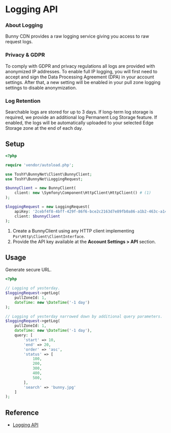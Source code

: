 # Logging API

### About Logging
Bunny CDN provides a raw logging service giving you access to raw request logs.

### Privacy & GDPR
To comply with GDPR and privacy regulations all logs are provided with anonymized IP addresses. To enable full IP logging, you will first need to accept and sign the Data Processing Agreement (DPA) in your account settings. After that, a new setting will be enabled in your pull zone logging settings to disable anonymization.

### Log Retention
Searchable logs are stored for up to 3 days. If long-term log storage is required, we provide an additional log Permanent Log Storage feature. If enabled, the logs will be automatically uploaded to your selected Edge Storage zone at the end of each day.

## Setup

```php
<?php

require 'vendor/autoload.php';

use ToshY\BunnyNet\Client\BunnyClient;
use ToshY\BunnyNet\LoggingRequest;

$bunnyClient = new BunnyClient(
    client: new \Symfony\Component\HttpClient\HttpClient() # (1)
);

$loggingRequest = new LoggingRequest(
    apiKey: '2cebf4f8-4bff-429f-86f6-bce2c2163d7e89fb0a86-a1b2-463c-a142-11eba8811989', # (2)
    client: $bunnyClient
);
```

1. Create a BunnyClient using any HTTP client implementing `Psr\Http\Client\ClientInterface`.
2. Provide the API key available at the **Account Settings > API** section.

## Usage

Generate secure URL.

```php
<?php

// Logging of yesterday.
$loggingRequest->getLog(
    pullZoneId: 1,
    dateTime: new \DateTime('-1 day')
);

// Logging of yesterday narrowed down by additional query parameters.
$loggingRequest->getLog(
    pullZoneId: 1,
    dateTime: new \DateTime('-1 day'),
    query: [
        'start' => 10,
        'end' => 20,
        'order' => 'asc',
        'status' => [
            100,
            200,
            300,
            400,
            500,
        ],
        'search' => 'bunny.jpg'
    ]
);
```

## Reference

* [Logging API](https://docs.bunny.net/docs/cdn-logging)
